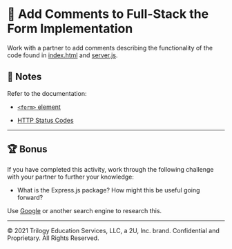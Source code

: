 # 📐 Add Comments to Full-Stack the Form Implementation

Work with a partner to add comments describing the functionality of the code found in [index.html](./Unsolved/index.html) and [server.js](./Unsolved/server.js).

## 📝 Notes

Refer to the documentation:

- [`<form>` element](https://developer.mozilla.org/en-US/docs/Web/HTML/Element/form)

- [HTTP Status Codes](https://developer.mozilla.org/en-US/docs/Web/HTTP/Status)

---

## 🏆 Bonus

If you have completed this activity, work through the following challenge with your partner to further your knowledge:

- What is the Express.js package? How might this be useful going forward?

Use [Google](https://www.google.com) or another search engine to research this.

---

© 2021 Trilogy Education Services, LLC, a 2U, Inc. brand. Confidential and Proprietary. All Rights Reserved.

